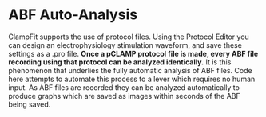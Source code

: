 # ABF Auto-Analysis

ClampFit supports the use of protocol files. Using the Protocol Editor you can design an electrophysiology stimulation waveform, and save these settings as a .pro file. **Once a pCLAMP protocol file is made, every ABF file recording using that protocol can be analyzed identically.** It is this phenomenon that underlies the fully automatic analysis of ABF files. Code here attempts to automate this process to a lever which requires no human input. As ABF files are recorded they can be analyzed automatically to produce graphs which are saved as images within seconds of the ABF being saved.